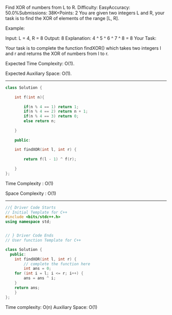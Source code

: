 Find XOR of numbers from L to R.
Difficulty: EasyAccuracy: 50.0%Submissions: 38K+Points: 2
You are given two integers L and R, your task is to find the XOR of elements of the range [L, R].

Example:

Input: 
L = 4, R = 8 
Output:
8 
Explanation:
4 ^ 5 ^ 6 ^ 7 ^ 8 = 8
Your Task:

Your task is to complete the function findXOR() which takes two integers l and r and returns the XOR of numbers from l to r.

Expected Time Complexity: O(1).

Expected Auxiliary Space: O(1).

---
```cpp
class Solution {
    
    int f(int n){
        
        if(n % 4 == 1) return 1;
        if(n % 4 == 2) return n + 1;
        if(n % 4 == 3) return 0;
        else return n;
        
    }
    
    public:
    
    int findXOR(int l, int r) {
        
        return f(l - 1) ^ f(r);
        
    }
};
```
Time Complexity : O(1)

Space Complexity : O(1)

---

```cpp
//{ Driver Code Starts
// Initial Template for C++
#include <bits/stdc++.h>
using namespace std;


// } Driver Code Ends
// User function Template for C++

class Solution {
  public:
    int findXOR(int l, int r) {
        // complete the function here
        int ans = 0;
    for (int i = l; i <= r; i++) {
        ans = ans ^ i;
    }
    return ans;
    }
};


```
Time complexity: O(n)
Auxiliary Space: O(1)

